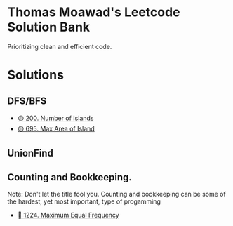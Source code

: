 # Thomas Moawad's Leetcode Solution Bank
Prioritizing clean and efficient code.

# Solutions

## DFS/BFS
- [🟡 200. Number of Islands](https://leetcode.com/problems/number-of-islands/solutions/2987283/dfs-on-each-unvisited-piece-of-land-clean-code/)
- [🟡 695. Max Area of Island](https://leetcode.com/problems/max-area-of-island/solutions/2995428/dfs-on-each-unvisited-piece-of-land-clean-code/)

## UnionFind

## Counting and Bookkeeping. 
Note: Don't let the title fool you. Counting and bookkeeping can be some of the hardest, yet most important, type of progamming
- [🔴 1224. Maximum Equal Frequency](https://leetcode.com/problems/maximum-equal-frequency/solutions/3021465/frequency-distribution-clean-code/)
